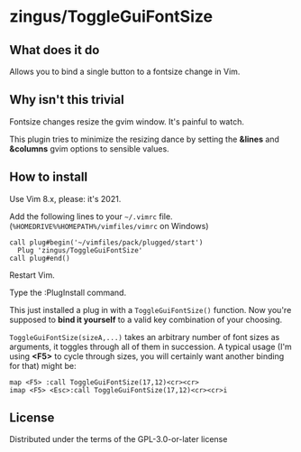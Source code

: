 # zingus/ToggleGuiFontSize

## What does it do

Allows you to bind a single button to a fontsize change in Vim.

## Why isn't this trivial

Fontsize changes resize the gvim window. It's painful to watch.

This plugin tries to minimize the resizing dance by setting the **&lines** and **&columns** gvim options to sensible values.

## How to install

Use Vim 8.x, please: it's 2021.

Add the following lines to your `~/.vimrc` file. (`%HOMEDRIVE%%HOMEPATH%/vimfiles/vimrc` on Windows)

    call plug#begin('~/vimfiles/pack/plugged/start')
      Plug 'zingus/ToggleGuiFontSize'
    call plug#end()

Restart Vim.

Type the :PlugInstall command.

This just installed a plug in with a `ToggleGuiFontSize()` function.
Now you're supposed to **bind it yourself** to a valid key combination of your choosing.

`ToggleGuiFontSize(sizeA,...)` takes an arbitrary number of font sizes as arguments, it toggles through all of them in succession.
A typical usage (I'm using **&lt;F5&gt;** to cycle through sizes, you will certainly want another binding for that) might be:

    map <F5> :call ToggleGuiFontSize(17,12)<cr><cr>
    imap <F5> <Esc>:call ToggleGuiFontSize(17,12)<cr><cr>i


## License

Distributed under the terms of the GPL-3.0-or-later license
